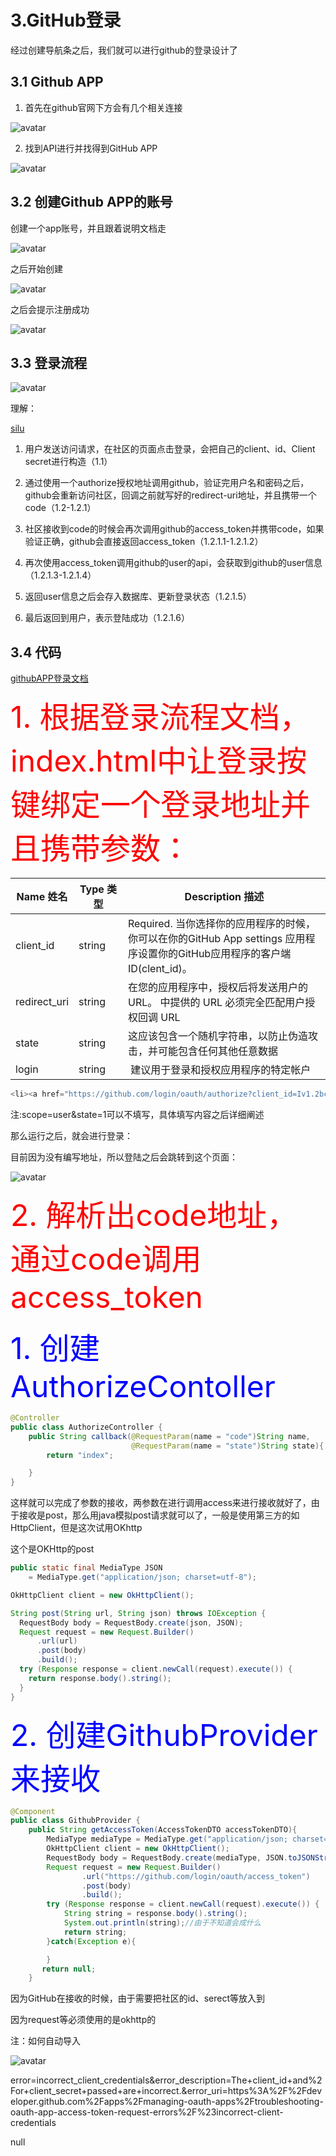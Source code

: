 <!--
 * @Author: 孙浩然
 * @Date: 2020-05-18 09:19:17
 * @LastEditors: 孙浩然
 * @LastEditTime: 2020-05-18 14:41:53
 * @FilePath: \docs\10.project\03-Github登录.md
 * @博客地址: 个人博客，如果各位客官觉得不错，请点个赞，谢谢。[地址](https://codefool0307.github.io/JavaScholar/#/)
--> 
<!--
 * @Author: 孙浩然
 * @Date: 2020-05-18 09:19:17
 * @LastEditors: 孙浩然
 * @LastEditTime: 2020-05-18 09:19:18
 * @FilePath: \docs\10.project\01.Project01\03-Github登录.md
 * @博客地址: 个人博客，如果各位客官觉得不错，请点个赞，谢谢。[地址](https://codefool0307.github.io/JavaScholar/#/)
--> 

# 3.GitHub登录

经过创建导航条之后，我们就可以进行github的登录设计了

## 3.1 Github APP
1. 首先在github官网下方会有几个相关连接

![avatar](./assets/3-1.jpg)

2. 找到API进行并找得到GitHub APP

![avatar](./assets/3-2.jpg)

## 3.2 创建Github APP的账号

创建一个app账号，并且跟着说明文档走

![avatar](./assets/3-3.jpg)

之后开始创建

![avatar](./assets/3-4.jpg)

之后会提示注册成功

![avatar](./assets/3-5.jpg)

## 3.3 登录流程

![avatar](./assets/3-6.jpg)

理解：

[silu](https://developer.github.com/apps/building-github-apps/identifying-and-authorizing-users-for-github-apps/)

1. 用户发送访问请求，在社区的页面点击登录，会把自己的client、id、Client secret进行构造（1.1）

2. 通过使用一个authorize授权地址调用github，验证完用户名和密码之后，github会重新访问社区，回调之前就写好的redirect-uri地址，并且携带一个code（1.2-1.2.1）

3. 社区接收到code的时候会再次调用github的access_token并携带code，如果验证正确，github会直接返回access_token（1.2.1.1-1.2.1.2）

4. 再次使用access_token调用github的user的api，会获取到github的user信息（1.2.1.3-1.2.1.4）

5. 返回user信息之后会存入数据库、更新登录状态（1.2.1.5）

6. 最后返回到用户，表示登陆成功（1.2.1.6）

## 3.4 代码

[githubAPP登录文档](https://developer.github.com/apps/building-github-apps/identifying-and-authorizing-users-for-github-apps/)

<font color=red size='9'>1. 根据登录流程文档，index.html中让登录按键绑定一个登录地址并且携带参数：</font>
   
   | Name 姓名       | Type 类型 | Description 描述                                                                   |
|---------------|---------|----------------------------------------------------------------------------------|
| client_id    | string  | Required. 当你选择你的应用程序的时候，你可以在你的GitHub App settings 应用程序设置你的GitHub应用程序的客户端ID(clent_id)。 |
| redirect_uri | string  | 在您的应用程序中，授权后将发送用户的 URL。 中提供的 URL 必须完全匹配用户授权回调 URL                                |
| state         | string  | 这应该包含一个随机字符串，以防止伪造攻击，并可能包含任何其他任意数据                                               |
| login         | string  |  建议用于登录和授权应用程序的特定帐户                                                              |


```java
<li><a href="https://github.com/login/oauth/authorize?client_id=Iv1.2bc3b748c47800d6&redirect_uri=http://localhost:9997/callback&scope=user&state=1">登录</a></li>
```

注:scope=user&state=1可以不填写，具体填写内容之后详细阐述

那么运行之后，就会进行登录：

目前因为没有编写地址，所以登陆之后会跳转到这个页面：

![avatar](./assets/3-7.jpg)


<font color=red size='9'>2. 解析出code地址，通过code调用access_token</font>
   
   <font color=blue size='7'>1. 创建AuthorizeContoller</font>

```java
@Controller
public class AuthorizeController {
    public String callback(@RequestParam(name = "code")String name,
                           @RequestParam(name = "state")String state){
        return "index";

    }
}
```
这样就可以完成了参数的接收，两参数在进行调用access来进行接收就好了，由于接收是post，那么用java模拟post请求就可以了，一般是使用第三方的如HttpClient，但是这次试用OKhttp

这个是OKHttp的post
```java
public static final MediaType JSON
    = MediaType.get("application/json; charset=utf-8");

OkHttpClient client = new OkHttpClient();

String post(String url, String json) throws IOException {
  RequestBody body = RequestBody.create(json, JSON);
  Request request = new Request.Builder()
      .url(url)
      .post(body)
      .build();
  try (Response response = client.newCall(request).execute()) {
    return response.body().string();
  }
}
```
   <font color=blue size='7'>2. 创建GithubProvider来接收</font>
```java
@Component
public class GithubProvider {
    public String getAccessToken(AccessTokenDTO accessTokenDTO){
        MediaType mediaType = MediaType.get("application/json; charset=utf-8");
        OkHttpClient client = new OkHttpClient();
        RequestBody body = RequestBody.create(mediaType, JSON.toJSONString(accessTokenDTO));
        Request request = new Request.Builder()
                .url("https://github.com/login/oauth/access_token")
                .post(body)
                .build();
        try (Response response = client.newCall(request).execute()) {
            String string = response.body().string();
            System.out.println(string);//由于不知道会成什么
            return string;
        }catch(Exception e){

        }
       return null;
    }
```
因为GitHub在接收的时候，由于需要把社区的id、serect等放入到





因为request等必须使用的是okhttp的


注：如何自动导入

![avatar](./assets/3-8.jpg)

error=incorrect_client_credentials&error_description=The+client_id+and%2For+client_secret+passed+are+incorrect.&error_uri=https%3A%2F%2Fdeveloper.github.com%2Fapps%2Fmanaging-oauth-apps%2Ftroubleshooting-oauth-app-access-token-request-errors%2F%23incorrect-client-credentials


null




